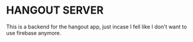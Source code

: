 # HANGOUT SERVER

This is a backend for the hangout app, just incase I fell like I don't want to use firebase anymore.